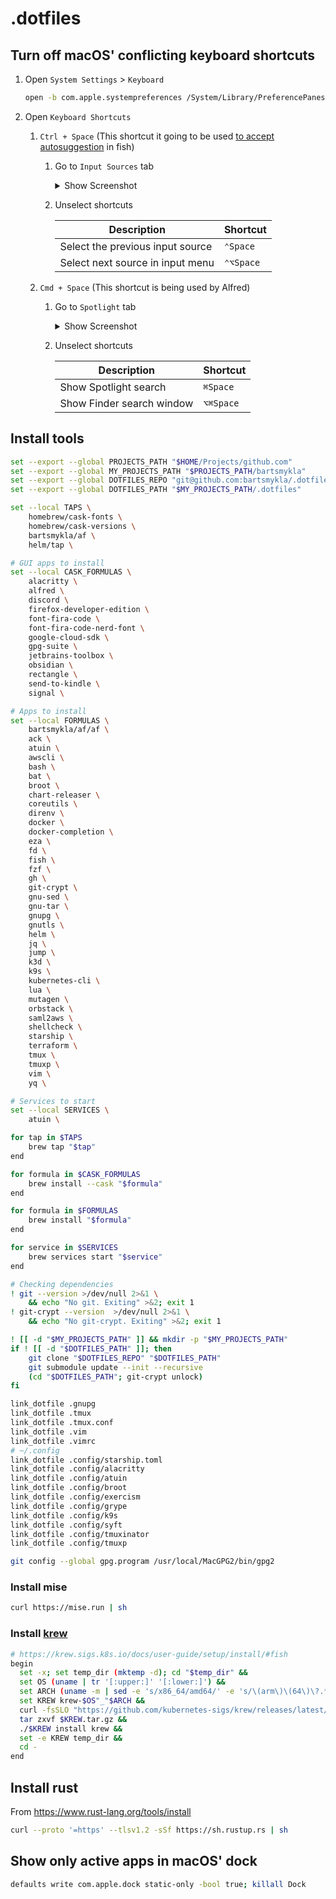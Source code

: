 # .dotfiles

## Turn off macOS' conflicting keyboard shortcuts

1. Open `System Settings` > `Keyboard`

   ```sh
   open -b com.apple.systempreferences /System/Library/PreferencePanes/Keyboard.prefPane
   ```

2. Open `Keyboard Shortcuts`

   1. `Ctrl + Space` (This shortcut it going to be used [to accept autosuggestion](https://github.com/bartsmykla/.dotfiles/blob/5a1fc97ea48b4e9419d602fe96752e8cc47b3855/.config/fish/functions/fish_user_key_bindings.fish#L4) in fish)

      1. Go to `Input Sources` tab

         <details>
             <summary>Show Screenshot</summary>
             <img src="https://github.com/bartsmykla/.dotfiles/assets/11655498/a8e5c5d0-80fb-47f1-a2cd-25b754c8edf4" alt="System Settings > Keyboard > Keyboard Shortcuts > Input Sources" />
         </details>

      2. Unselect shortcuts
          
         | Description                      | Shortcut  |
         |----------------------------------|-----------|
         | Select the previous input source | `⌃Space`  |
         | Select next source in input menu | `⌃⌥Space` |

   2. `Cmd + Space` (This shortcut is being used by Alfred)

      1. Go to `Spotlight` tab

         <details>
             <summary>Show Screenshot</summary>
             <img src="https://github.com/bartsmykla/.dotfiles/assets/11655498/bfc0764d-f07a-48ee-aff2-365262bb6d8e" alt="System Settings > Keyboard > Keyboard Shortcuts > Spotlight" />
         </details>

      2. Unselect shortcuts
          
         | Description               | Shortcut  |
         |---------------------------|-----------|
         | Show Spotlight search     | `⌘Space`  |
         | Show Finder search window | `⌥⌘Space` |

## Install tools

```sh
set --export --global PROJECTS_PATH "$HOME/Projects/github.com"
set --export --global MY_PROJECTS_PATH "$PROJECTS_PATH/bartsmykla"
set --export --global DOTFILES_REPO "git@github.com:bartsmykla/.dotfiles.git"
set --export --global DOTFILES_PATH "$MY_PROJECTS_PATH/.dotfiles"

set --local TAPS \
    homebrew/cask-fonts \
    homebrew/cask-versions \
    bartsmykla/af \
    helm/tap \

# GUI apps to install
set --local CASK_FORMULAS \
    alacritty \
    alfred \
    discord \
    firefox-developer-edition \
    font-fira-code \
    font-fira-code-nerd-font \
    google-cloud-sdk \
    gpg-suite \
    jetbrains-toolbox \
    obsidian \
    rectangle \
    send-to-kindle \
    signal \

# Apps to install
set --local FORMULAS \
    bartsmykla/af/af \
    ack \
    atuin \
    awscli \
    bash \
    bat \
    broot \
    chart-releaser \
    coreutils \
    direnv \
    docker \
    docker-completion \
    eza \
    fd \
    fish \
    fzf \
    gh \
    git-crypt \
    gnu-sed \
    gnu-tar \
    gnupg \
    gnutls \
    helm \
    jq \
    jump \
    k3d \
    k9s \
    kubernetes-cli \
    lua \
    mutagen \
    orbstack \
    saml2aws \
    shellcheck \
    starship \
    terraform \
    tmux \
    tmuxp \
    vim \
    yq \

# Services to start
set --local SERVICES \
    atuin \

for tap in $TAPS
    brew tap "$tap"
end

for formula in $CASK_FORMULAS
    brew install --cask "$formula"
end

for formula in $FORMULAS
    brew install "$formula"
end

for service in $SERVICES
    brew services start "$service"
end

# Checking dependencies
! git --version >/dev/null 2>&1 \
    && echo "No git. Exiting" >&2; exit 1
! git-crypt --version  >/dev/null 2>&1 \
    && echo "No git-crypt. Exiting" >&2; exit 1

! [[ -d "$MY_PROJECTS_PATH" ]] && mkdir -p "$MY_PROJECTS_PATH"
if ! [[ -d "$DOTFILES_PATH" ]]; then
    git clone "$DOTFILES_REPO" "$DOTFILES_PATH"
    git submodule update --init --recursive
    (cd "$DOTFILES_PATH"; git-crypt unlock)
fi

link_dotfile .gnupg
link_dotfile .tmux
link_dotfile .tmux.conf
link_dotfile .vim
link_dotfile .vimrc
# ~/.config
link_dotfile .config/starship.toml
link_dotfile .config/alacritty
link_dotfile .config/atuin
link_dotfile .config/broot
link_dotfile .config/exercism
link_dotfile .config/grype
link_dotfile .config/k9s
link_dotfile .config/syft
link_dotfile .config/tmuxinator
link_dotfile .config/tmuxp

git config --global gpg.program /usr/local/MacGPG2/bin/gpg2
```

### Install mise

```sh
curl https://mise.run | sh
```

### Install [krew](https://krew.sigs.k8s.io)

```sh
# https://krew.sigs.k8s.io/docs/user-guide/setup/install/#fish
begin
  set -x; set temp_dir (mktemp -d); cd "$temp_dir" &&
  set OS (uname | tr '[:upper:]' '[:lower:]') &&
  set ARCH (uname -m | sed -e 's/x86_64/amd64/' -e 's/\(arm\)\(64\)\?.*/\1\2/' -e 's/aarch64$/arm64/') &&
  set KREW krew-$OS"_"$ARCH &&
  curl -fsSLO "https://github.com/kubernetes-sigs/krew/releases/latest/download/$KREW.tar.gz" &&
  tar zxvf $KREW.tar.gz &&
  ./$KREW install krew &&
  set -e KREW temp_dir &&
  cd -
end
```

## Install rust

From https://www.rust-lang.org/tools/install

```sh
curl --proto '=https' --tlsv1.2 -sSf https://sh.rustup.rs | sh
```

## Show only active apps in macOS' dock

```sh
defaults write com.apple.dock static-only -bool true; killall Dock
```
